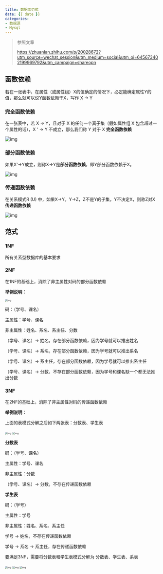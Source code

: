 ```yaml
---
title: 数据库范式
date: {{ date }}
categories:
- 数据源
- Mysql
---
```


> 参照文章
>
> https://zhuanlan.zhihu.com/p/20028672?utm_source=wechat_session&utm_medium=social&utm_oi=645673402199969792&utm_campaign=shareopn

## 函数依赖

若在一张表中，在属性（或属性组）X的值确定的情况下，必定能确定属性Y的值，那么就可以说Y函数依赖于X，写作 X → Y

### 完全函数依赖

在一张表中，若 X → Y，且对于 X 的任何一个真子集（假如属性组 X 包含超过一个属性的话），X ' → Y 不成立，那么我们称 Y 对于 X **完全函数依赖**

![img](https://pic3.zhimg.com/80/12513de20079d12b99d946072df7311a_1440w.jpg)

### 部分函数依赖

如果X'→Y成立，则称X→Y是**部分函数依赖**，即Y部分函数依赖于X。

![img](https://pic4.zhimg.com/80/10b52b39b18b8ea9fb17b46babf4d20f_1440w.jpg)

### 传递函数依赖

在关系模式R (U) 中，如果X→Y，Y→Z，Z不是Y的子集，Y不决定X，则称Z对X **传递函数依赖**

![img](https://pic2.zhimg.com/80/51f8105fbbe92adaa3e343ea2db3bf49_1440w.jpg)

## 范式

### 1NF

所有关系型数据库的基本要求

### 2NF

在1NF的基础上，消除了非主属性对码的部分函数依赖

**举例说明：**

<img src="https://pic3.zhimg.com/80/dfdc86b0e2babe1f8da03d8e2b17ad06_1440w.jpg" alt="img" style="zoom:50%;" />

码：（学号、课名）

主属性：学号、课名

非主属性：姓名、系名、系主任、分数

（学号、课名）-> 姓名，存在部分函数依赖，因为学号就可以推出姓名

（学号、课名）-> 系名，存在部分函数依赖，因为学号就可以推出系名

（学号、课名）-> 系主任，存在部分函数依赖，因为学号就可以推出系主任

（学号、课名）-> 分数，不存在部分函数依赖，因为学号和课名缺一个都无法推出分数

### 3NF

在2NF的基础上，消除了非主属性对码的传递函数依赖

**举例说明：**

上面的表模式分解之后如下两张表：分数表、学生表

<img src="https://pic4.zhimg.com/80/46b18d25eb2a0da487e4f1b4520c979f_1440w.jpg" alt="img" style="zoom:50%;" />

<img src="https://pic3.zhimg.com/80/e3d91cd4a91ae656c9bf874ae298836a_1440w.jpg" alt="img" style="zoom:50%;" />

**分数表**

码：（学号、课名）

主属性：学号、课名

非主属性：分数

（学号、课名）-> 分数，不存在传递函数依赖

**学生表**

码：（学号）

主属性：学号

非主属性：姓名、系名、系主任

学号 -> 姓名，不存在传递函数依赖

学号 -> 系名 -> 系主任，存在传递函数依赖



要满足3NF，需要将分数表和学生表模式分解为 分数表、学生表、系表

<img src="https://pic3.zhimg.com/80/cbb6b2658e4ba90a895f94ef5823d52a_1440w.jpg" alt="img" style="zoom:50%;" />

<img src="https://pic3.zhimg.com/80/253c5d60c6ebcbb257cf8c3025399cf2_1440w.jpg" alt="img" style="zoom:50%;" />

<img src="https://pic2.zhimg.com/80/2ae1f9ab577ce5eec0d0e028a749bc71_1440w.jpg" alt="img" style="zoom:50%;" />